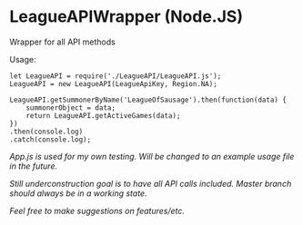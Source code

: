 # LeagueAPIWrapper (Node.JS)
Wrapper for all API methods

Usage:
```
let LeagueAPI = require('./LeagueAPI/LeagueAPI.js');
LeagueAPI = new LeagueAPI(LeagueApiKey, Region.NA);

LeagueAPI.getSummonerByName('LeagueOfSausage').then(function(data) {
	summonerObject = data;
	return LeagueAPI.getActiveGames(data);
})
.then(console.log)
.catch(console.log);

```

*App.js is used for my own testing. Will be changed to an example usage file in the future.*

*Still underconstruction goal is to have all API calls included. 
Master branch should always be in a working state.*

*Feel free to make suggestions on features/etc.*
